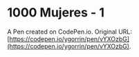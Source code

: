 # 1000 Mujeres - 1

A Pen created on CodePen.io. Original URL: [https://codepen.io/ygorrin/pen/vYXOzbG](https://codepen.io/ygorrin/pen/vYXOzbG).


